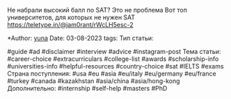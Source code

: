  Не набрали высокий балл по SAT? Это не проблема
 Вот топ университетов, для которых не нужен SAT
  https://teletype.in/@jam0rant/rWcLH5esc-2 

*Author: [yuna](https://t.me/auilt)
Date: 03-08-2023
tags:
Тип статьи:

#guide 
#ad
#disclaimer
#interview
#advice
#instagram-post
Тема статьи:
#career-choice
#extracurriculars
#college-list
#awards
#scholarship-info
#universities-info
#helpful-resources
#country-choice 
#sat
#IELTS
#exams
Страна поступления:
#usa
#eu
#asia
#eu/italy
#eu/germany
#eu/france
#turkey
#canada
#kazakhstan
#asia/china 
#asia/hong-kong
Дополнительно:
#internship 
#self-help
#masters
#PhD











